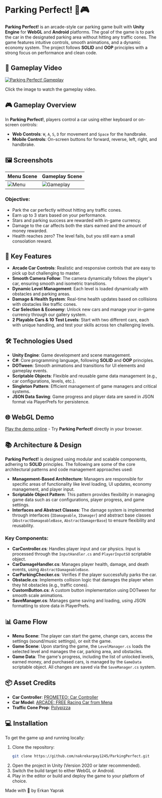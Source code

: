 # Parking Perfect! 🚗🎮

**Parking Perfect!** is an arcade-style car parking game built with **Unity Engine** for **WebGL** and **Android** platforms. The goal of the game is to park the car in the designated parking area without hitting any traffic cones. The game features intuitive controls, smooth animations, and a dynamic economy system. The project follows **SOLID** and **OOP** principles with a strong focus on performance and clean code.

## 🎥 Gameplay Video

[![Parking Perfect! Gameplay](https://img.youtube.com/vi/WfJcOrbDuKw/0.jpg)](https://www.youtube.com/watch?v=WfJcOrbDuKw)

Click the image to watch the gameplay video.

## 🎮 Gameplay Overview

In **Parking Perfect!**, players control a car using either keyboard or on-screen controls:

- **Web Controls**: `W`, `A`, `S`, `D` for movement and `Space` for the handbrake.
- **Mobile Controls**: On-screen buttons for forward, reverse, left, right, and handbrake.

## 🖼️ Screenshots

| Menu Scene        | Gameplay Scene     |
|-------------------|--------------------|
| ![Menu](screenshots/menu_scene.png) | ![Gameplay](screenshots/game_scene.png) |

### Objective:
- Park the car perfectly without hitting any traffic cones.
- Earn up to 3 stars based on your performance.
- Stars and parking success are rewarded with in-game currency.
- Damage to the car affects both the stars earned and the amount of money rewarded.
- Health reaches zero? The level fails, but you still earn a small consolation reward.

## 🌟 Key Features

- **Arcade Car Controls**: Realistic and responsive controls that are easy to pick up but challenging to master.
- **Smooth Camera Follow**: The camera dynamically follows the player's car, ensuring smooth and isometric transitions.
- **Dynamic Level Management**: Each level is loaded dynamically with obstacles and parking areas.
- **Damage & Health System**: Real-time health updates based on collisions with obstacles like traffic cones.
- **Car Selection & Economy**: Unlock new cars and manage your in-game currency through our gallery system.
- **2 Playable Cars & 10 Test Levels**: Start with two different cars, each with unique handling, and test your skills across ten challenging levels.

## 🛠️ Technologies Used

- **Unity Engine**: Game development and scene management.
- **C#**: Core programming language, following **SOLID** and **OOP** principles.
- **DOTween**: Smooth animations and transitions for UI elements and gameplay events.
- **Scriptable Objects**: Flexible and reusable game data management (e.g., car configurations, levels, etc.).
- **Singleton Pattern**: Efficient management of game managers and critical systems.
- **JSON Data Saving**: Game progress and player data are saved in JSON format via PlayerPrefs for persistence.

## 🌐 WebGL Demo

[Play the demo online](https://erkanyaprak.itch.io/parking-perfect) - Try **Parking Perfect!** directly in your browser.

## 📚 Architecture & Design

**Parking Perfect!** is designed using modular and scalable components, adhering to **SOLID** principles. The following are some of the core architectural patterns and code management approaches used:

- **Management-Based Architecture**: Managers are responsible for specific areas of functionality like level loading, UI updates, economy management, and player input.
- **Scriptable Object Pattern**: This pattern provides flexibility in managing game data such as car configurations, player progress, and game settings.
- **Interfaces and Abstract Classes**: The damage system is implemented through interfaces (`IDamageable`, `IDamager`) and abstract base classes (`AbstractDamageableBase`, `AbstractDamagerBase`) to ensure flexibility and reusability.

### Key Components:

- **CarController.cs**: Handles player input and car physics. Input is processed through the `InputHandler.cs` and `PlayerInputSO` scriptable object.
- **CarDamageHandler.cs**: Manages player health, damage, and death events, using `AbstractDamageableBase`.
- **CarParkingChecker.cs**: Verifies if the player successfully parks the car.
- **Obstacle.cs**: Implements collision logic that damages the player when they hit obstacles (e.g., traffic cones).
- **CustomButton.cs**: A custom button implementation using DOTween for smooth scale animations.
- **SaveManager.cs**: Manages game saving and loading, using JSON formatting to store data in PlayerPrefs.

## 📊 Game Flow

- **Menu Scene**: The player can start the game, change cars, access the settings (sound/music settings), or exit the game.
- **Game Scene**: Upon starting the game, the `LevelManager.cs` loads the selected level and manages the car, parking area, and obstacles.
- **Game Data**: The game's progress, including the list of unlocked levels, earned money, and purchased cars, is managed by the `GameData` scriptable object. All changes are saved via the `SaveManager.cs` system.

## 📦 Asset Credits

- **Car Controller**: [PROMETEO: Car Controller](https://assetstore.unity.com/packages/tools/physics/prometeo-car-controller-209444)
- **Car Model**: [ARCADE: FREE Racing Car from Mena](https://assetstore.unity.com/packages/3d/vehicles/land/arcade-free-racing-car-161085?srsltid=AfmBOooox9FEisp0149uLYhA5dXPn1doXpfyu6_bshLimV5c4zNrcMiI)
- **Traffic Cone Prop**: [Polypizza](https://poly.pizza/m/OlveRhO9Ha)

## 💻 Installation

To get the game up and running locally:

1. Clone the repository:
   ```bash
   git clone https://github.com/nakrekarpay1245/ParkingPerfect.git
2. Open the project in Unity (Version 2020 or later recommended).
3. Switch the build target to either WebGL or Android.
4. Play in the editor or build and deploy the game to your platform of choice.

Made with 💙 by Erkan Yaprak
